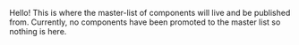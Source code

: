 Hello! This is where the master-list of components will live and be published from. Currently, no components have been promoted to the master list so nothing is here. 